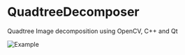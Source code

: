# QuadtreeDecomposer
Quadtree Image decomposition using OpenCV, C++ and Qt

![Example](http://i.imgur.com/sbLwK8B.png)
